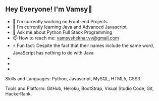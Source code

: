 ## Hey Everyone! I'm Vamsy👋

- 🔭 I’m currently working on Front-end Projects
- 🌱 I’m currently learning Java and Advanced Javascript
- 💬 Ask me about Python Full Stack Programming
- 📫 How to reach me: vamsyshekhar.vv@gmail.com
- ⚡ Fun fact: Despite the fact that their names include the same word, JavaScript has nothing to do with Java
- 
- 
- 
  

Skills and Languages:
Python, Javascript, MySQL, HTML5, CSS3.

Tools and Platform:
GitHub, Heroku, BootStrap, Visual Studio Code, Git, HackerRank.


